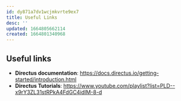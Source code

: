 ```yaml
---
id: dy871a7dv1wcjmkvrte9ex7
title: Useful Links
desc: ''
updated: 1664805662114
created: 1664801340968
---
```



## Useful links

* **Directus documentation**: https://docs.directus.io/getting-started/introduction.html
* **Directus Tutorials**: https://www.youtube.com/playlist?list=PLD--x9rY3ZL31stRPkA4FdGC4idIM-8-d